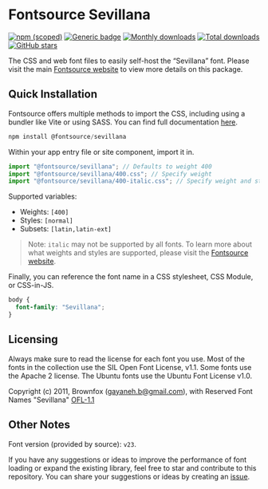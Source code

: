 # Fontsource Sevillana

[![npm (scoped)](https://img.shields.io/npm/v/@fontsource/sevillana?color=brightgreen)](https://www.npmjs.com/package/@fontsource/sevillana) [![Generic badge](https://img.shields.io/badge/fontsource-passing-brightgreen)](https://github.com/fontsource/fontsource) [![Monthly downloads](https://badgen.net/npm/dm/@fontsource/sevillana)](https://github.com/fontsource/fontsource) [![Total downloads](https://badgen.net/npm/dt/@fontsource/sevillana)](https://github.com/fontsource/fontsource) [![GitHub stars](https://img.shields.io/github/stars/fontsource/fontsource.svg?style=social&label=Star)](https://github.com/fontsource/fontsource/stargazers)

The CSS and web font files to easily self-host the “Sevillana” font. Please visit the main [Fontsource website](https://fontsource.org/fonts/sevillana) to view more details on this package.

## Quick Installation

Fontsource offers multiple methods to import the CSS, including using a bundler like Vite or using SASS. You can find full documentation [here](https://fontsource.org/docs/getting-started/introduction).

```javascript
npm install @fontsource/sevillana
```

Within your app entry file or site component, import it in.

```javascript
import "@fontsource/sevillana"; // Defaults to weight 400
import "@fontsource/sevillana/400.css"; // Specify weight
import "@fontsource/sevillana/400-italic.css"; // Specify weight and style
```

Supported variables:
- Weights: `[400]`
- Styles: `[normal]`
- Subsets: `[latin,latin-ext]`

> Note: `italic` may not be supported by all fonts. To learn more about what weights and styles are supported, please visit the [Fontsource website](https://fontsource.org/fonts/sevillana).

Finally, you can reference the font name in a CSS stylesheet, CSS Module, or CSS-in-JS.

```css
body {
  font-family: "Sevillana";
}
```

## Licensing
Always make sure to read the license for each font you use. Most of the fonts in the collection use the SIL Open Font License, v1.1. Some fonts use the Apache 2 license. The Ubuntu fonts use the Ubuntu Font License v1.0.

Copyright (c) 2011, Brownfox (gayaneh.b@gmail.com), with Reserved Font Names "Sevillana"
[OFL-1.1](https://openfontlicense.org)

## Other Notes
Font version (provided by source): `v23`.

If you have any suggestions or ideas to improve the performance of font loading or expand the existing library, feel free to star and contribute to this repository. You can share your suggestions or ideas by creating an [issue](https://github.com/fontsource/fontsource/issues).